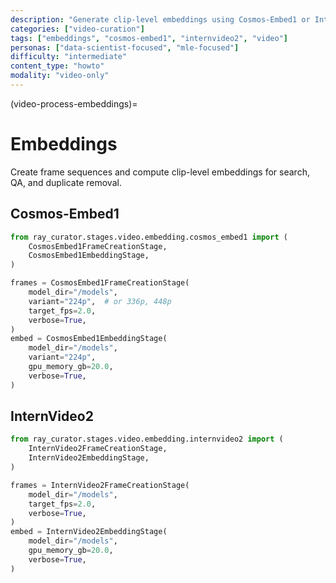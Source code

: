 ```yaml
---
description: "Generate clip-level embeddings using Cosmos-Embed1 or InternVideo2"
categories: ["video-curation"]
tags: ["embeddings", "cosmos-embed1", "internvideo2", "video"]
personas: ["data-scientist-focused", "mle-focused"]
difficulty: "intermediate"
content_type: "howto"
modality: "video-only"
---
```


(video-process-embeddings)=
# Embeddings

Create frame sequences and compute clip-level embeddings for search, QA, and duplicate removal.

## Cosmos-Embed1

```python
from ray_curator.stages.video.embedding.cosmos_embed1 import (
    CosmosEmbed1FrameCreationStage,
    CosmosEmbed1EmbeddingStage,
)

frames = CosmosEmbed1FrameCreationStage(
    model_dir="/models",
    variant="224p",  # or 336p, 448p
    target_fps=2.0,
    verbose=True,
)
embed = CosmosEmbed1EmbeddingStage(
    model_dir="/models",
    variant="224p",
    gpu_memory_gb=20.0,
    verbose=True,
)
```

## InternVideo2

```python
from ray_curator.stages.video.embedding.internvideo2 import (
    InternVideo2FrameCreationStage,
    InternVideo2EmbeddingStage,
)

frames = InternVideo2FrameCreationStage(
    model_dir="/models",
    target_fps=2.0,
    verbose=True,
)
embed = InternVideo2EmbeddingStage(
    model_dir="/models",
    gpu_memory_gb=20.0,
    verbose=True,
)
```

<!-- end -->
